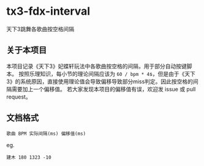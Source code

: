 # tx3-fdx-interval
天下3跳舞各歌曲按空格间隔

## 关于本项目
本项目记录《天下3》妃蝶轩玩法中各歌曲按空格的间隔，用于部分自动按键脚本。
按照乐理知识，每小节的理论间隔应该为 `60 / bpm * 4`s，但是由于《天下3》的系统原因，直接使用理论值会导致偏移导致部分miss判定。因此按空格的间隔需要加上一个偏移值。
若大家发现本项目的偏移值有误，欢迎发 issue 或 pull request。

## 文档格式

```
歌曲 BPM 实际间隔(ms) 偏移值(ms)
```

eg.
```
建木 180 1323 -10
```
